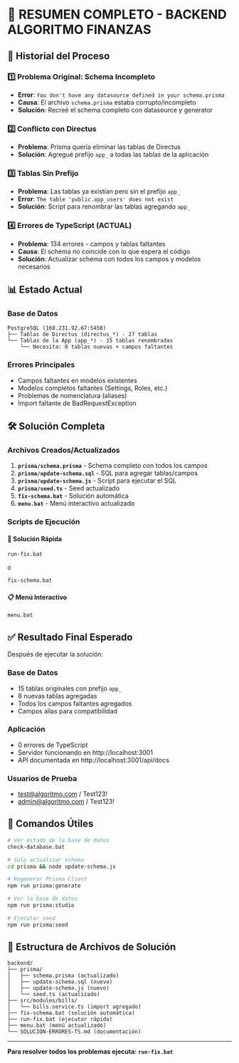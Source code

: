 # 📝 RESUMEN COMPLETO - BACKEND ALGORITMO FINANZAS

## 🔄 Historial del Proceso

### 1️⃣ Problema Original: Schema Incompleto
- **Error**: `You don't have any datasource defined in your schema.prisma`
- **Causa**: El archivo `schema.prisma` estaba corrupto/incompleto
- **Solución**: Recreé el schema completo con datasource y generator

### 2️⃣ Conflicto con Directus
- **Problema**: Prisma quería eliminar las tablas de Directus
- **Solución**: Agregué prefijo `app_` a todas las tablas de la aplicación

### 3️⃣ Tablas Sin Prefijo
- **Problema**: Las tablas ya existían pero sin el prefijo `app_`
- **Error**: `The table 'public.app_users' does not exist`
- **Solución**: Script para renombrar las tablas agregando `app_`

### 4️⃣ Errores de TypeScript (ACTUAL)
- **Problema**: 134 errores - campos y tablas faltantes
- **Causa**: El schema no coincide con lo que espera el código
- **Solución**: Actualizar schema con todos los campos y modelos necesarios

## 📊 Estado Actual

### Base de Datos
```
PostgreSQL (168.231.92.67:5458)
├── Tablas de Directus (directus_*) - 27 tablas
└── Tablas de la App (app_*) - 15 tablas renombradas
    └── Necesita: 8 tablas nuevas + campos faltantes
```

### Errores Principales
- Campos faltantes en modelos existentes
- Modelos completos faltantes (Settings, Roles, etc.)
- Problemas de nomenclatura (aliases)
- Import faltante de BadRequestException

## 🛠️ Solución Completa

### Archivos Creados/Actualizados
1. **`prisma/schema.prisma`** - Schema completo con todos los campos
2. **`prisma/update-schema.sql`** - SQL para agregar tablas/campos
3. **`prisma/update-schema.js`** - Script para ejecutar el SQL
4. **`prisma/seed.ts`** - Seed actualizado
5. **`fix-schema.bat`** - Solución automática
6. **`menu.bat`** - Menú interactivo actualizado

### Scripts de Ejecución

#### 🚀 Solución Rápida
```bash
run-fix.bat
```
o
```bash
fix-schema.bat
```

#### 📋 Menú Interactivo
```bash
menu.bat
```

## ✅ Resultado Final Esperado

Después de ejecutar la solución:

### Base de Datos
- 15 tablas originales con prefijo `app_`
- 8 nuevas tablas agregadas
- Todos los campos faltantes agregados
- Campos alias para compatibilidad

### Aplicación
- 0 errores de TypeScript
- Servidor funcionando en http://localhost:3001
- API documentada en http://localhost:3001/api/docs

### Usuarios de Prueba
- test@algoritmo.com / Test123!
- admin@algoritmo.com / Test123!

## 🔧 Comandos Útiles

```bash
# Ver estado de la base de datos
check-database.bat

# Solo actualizar schema
cd prisma && node update-schema.js

# Regenerar Prisma Client
npm run prisma:generate

# Ver la base de datos
npm run prisma:studio

# Ejecutar seed
npm run prisma:seed
```

## 📁 Estructura de Archivos de Solución

```
backend/
├── prisma/
│   ├── schema.prisma (actualizado)
│   ├── update-schema.sql (nuevo)
│   ├── update-schema.js (nuevo)
│   └── seed.ts (actualizado)
├── src/modules/bills/
│   └── bills.service.ts (import agregado)
├── fix-schema.bat (solución automática)
├── run-fix.bat (ejecutor rápido)
├── menu.bat (menú actualizado)
└── SOLUCION-ERRORES-TS.md (documentación)
```

---
**Para resolver todos los problemas ejecuta: `run-fix.bat`**
